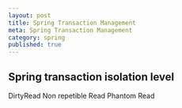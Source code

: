 ```yaml
---
layout: post
title: Spring Transaction Management
meta: Spring Transaction Management
category: spring
published: true
---
```


## Spring transaction isolation level

DirtyRead
Non repetible Read
Phantom Read
